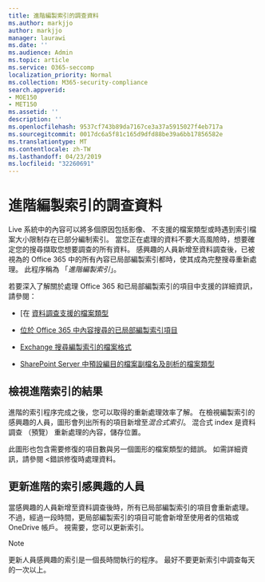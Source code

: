 ```yaml
---
title: 進階編製索引的調查資料
ms.author: markjjo
author: markjjo
manager: laurawi
ms.date: ''
ms.audience: Admin
ms.topic: article
ms.service: O365-seccomp
localization_priority: Normal
ms.collection: M365-security-compliance
search.appverid:
- MOE150
- MET150
ms.assetid: ''
description: ''
ms.openlocfilehash: 9537cf743b89da7167ce3a37a5915027f4eb717a
ms.sourcegitcommit: 0017dc6a5f81c165d9dfd88be39a6bb17856582e
ms.translationtype: MT
ms.contentlocale: zh-TW
ms.lasthandoff: 04/23/2019
ms.locfileid: "32260691"
---
```

# <a name="advanced-indexing-of-data-for-an-investigation"></a>進階編製索引的調查資料

Live 系統中的內容可以將多個原因包括影像、 不支援的檔案類型或時遇到索引檔案大小限制存在已部分編制索引。 當您正在處理的資料不要大高風險時，想要確定您的搜尋擷取您想要調查的所有資料。 感興趣的人員新增至資料調查後，已被視為的 Office 365 中的所有內容已局部編製索引都時，使其成為完整搜尋重新處理。 此程序稱為 「*進階編製索引*」。 

若要深入了解關於處理 Office 365 和已局部編製索引的項目中支援的詳細資訊，請參閱：

- [在 [資料調查支援的檔案類型](supported-filetypes-datainvestigations.md)

- [位於 Office 365 中內容搜尋的已局部編製索引項目](https://docs.microsoft.com/en-us/office365/securitycompliance/partially-indexed-items-in-content-search)

- [Exchange 搜尋編製索引的檔案格式](https://docs.microsoft.com/en-us/exchange/file-formats-indexed-by-exchange-search-exchange-2013-help)

- [SharePoint Server 中預設編目的檔案副檔名及剖析的檔案類型](https://docs.microsoft.com/en-us/SharePoint/technical-reference/default-crawled-file-name-extensions-and-parsed-file-types)

## <a name="viewing-advanced-indexing-results"></a>檢視進階索引的結果

進階的索引程序完成之後，您可以取得的重新處理效率了解。  在檢視編製索引的感興趣的人員，圖形會列出所有的項目新增至*混合式索引*。  混合式 index 是資料調查 （預覽） 重新處理的內容，儲存位置。

此圖形也包含需要修復的項目數與另一個圖形的檔案類型的錯誤。 如需詳細資訊，請參閱 <<c0>錯誤修復時處理資料。

## <a name="updating-advanced-indexes-for-people-of-interest"></a>更新進階的索引感興趣的人員

當感興趣的人員新增至資料調查後時，所有已局部編製索引的項目會重新處理。 不過，經過一段時間，更局部編製索引的項目可能會新增至使用者的信箱或 OneDrive 帳戶。  視需要，您可以更新索引。

> [!NOTE]
> 更新人員感興趣的索引是一個長時間執行的程序。 最好不要更新索引中調查每天的一次以上。
